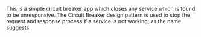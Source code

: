 This is a simple circuit breaker app which closes any service which is found to be unresponsive.
The Circuit Breaker design pattern is used to stop the request and response process if a service is not working, as the name suggests.
